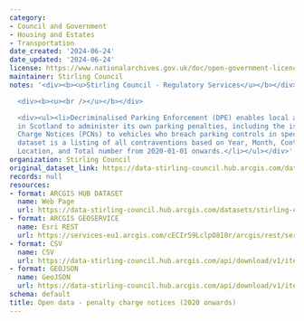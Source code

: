 ```yaml
---
category:
- Council and Government
- Housing and Estates
- Transportation
date_created: '2024-06-24'
date_updated: '2024-06-24'
license: https://www.nationalarchives.gov.uk/doc/open-government-licence/version/3/
maintainer: Stirling Council
notes: '<div><b><u>Stirling Council - Regulatory Services</u></b></div>

  <div><b><u><br /></u></b></div>

  <div><ul><li>Decriminalised Parking Enforcement (DPE) enables local authorities
  in Scotland to administer its own parking penalties, including the issuing of Penalty
  Charge Notices (PCNs) to vehicles who breach parking controls in specified areas.</li><li>This
  dataset is a listing of all contraventions based on Year, Month, Contravention,
  Location, and Total number from 2020-01-01 onwards.</li></ul></div>'
organization: Stirling Council
original_dataset_link: https://data-stirling-council.hub.arcgis.com/datasets/stirling-council::open-data-penalty-charge-notices-2020-onwards
records: null
resources:
- format: ARCGIS HUB DATASET
  name: Web Page
  url: https://data-stirling-council.hub.arcgis.com/datasets/stirling-council::open-data-penalty-charge-notices-2020-onwards
- format: ARCGIS GEOSERVICE
  name: Esri REST
  url: https://services-eu1.arcgis.com/cECIr59LclpO818r/arcgis/rest/services/open_data_penalty_charge_notices/FeatureServer/0
- format: CSV
  name: CSV
  url: https://data-stirling-council.hub.arcgis.com/api/download/v1/items/c906106066f34a7381684ebc5518135d/csv?layers=0
- format: GEOJSON
  name: GeoJSON
  url: https://data-stirling-council.hub.arcgis.com/api/download/v1/items/c906106066f34a7381684ebc5518135d/geojson?layers=0
schema: default
title: Open data - penalty charge notices (2020 onwards)
---
```

